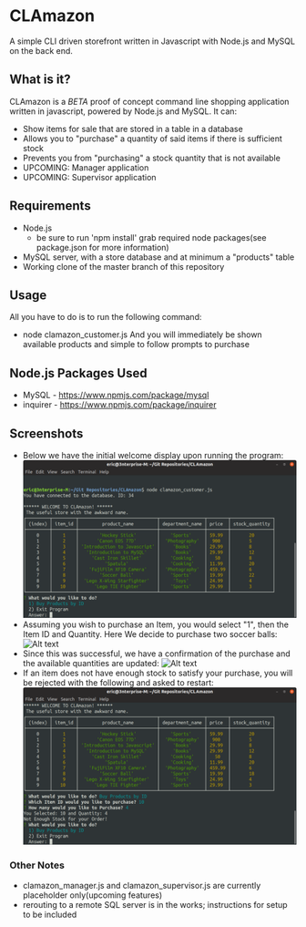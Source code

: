 # CLAmazon
A simple CLI driven storefront written in Javascript with Node.js and MySQL on the back end.
## What is it?
CLAmazon is a *BETA* proof of concept command line shopping application written in javascript, powered by Node.js and MySQL. 
It can:
* Show items for sale that are stored in a table in a database
* Allows you to "purchase" a quantity of said items if there is sufficient stock
* Prevents you from "purchasing" a stock quantity that is not available
* UPCOMING: Manager application
* UPCOMING: Supervisor application
## Requirements
* Node.js
    * be sure to run 'npm install' grab required node packages(see package.json for more information)
* MySQL server, with a store database and at minimum a "products" table
* Working clone of the master branch of this repository
## Usage
All you have to do is to run the following command: 
* node clamazon_customer.js
And you will immediately be shown available products and simple to follow prompts to purchase
## Node.js Packages Used
* MySQL - https://www.npmjs.com/package/mysql
* inquirer - https://www.npmjs.com/package/inquirer
## Screenshots
* Below we have the initial welcome display upon running the program:
![Alt text](/screenshots/mainprogram.png?raw=true "Main Program")
* Assuming you wish to purchase an Item, you would select "1", then the Item ID and Quantity. Here We decide to purchase two soccer balls:
![Alt text](/screenshots/about+to+purchase.png?raw=true "About to Purchase")
* Since this was successful, we have a confirmation of the purchase and the available quantities are updated:
![Alt text](/screenshots/after+purchase.png?raw=true "After Purpose")
* If an item does not have enough stock to satisfy your purchase, you will be rejected with the following and asked to restart:
![Alt text](/screenshots/rejected.png?raw=true "Rejected")


### Other Notes
* clamazon_manager.js and clamazon_supervisor.js are currently placeholder only(upcoming features)
* rerouting to a remote SQL server is in the works; instructions for setup to be included
